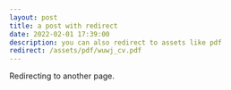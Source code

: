 ```yaml
---
layout: post
title: a post with redirect
date: 2022-02-01 17:39:00
description: you can also redirect to assets like pdf
redirect: /assets/pdf/wuwj_cv.pdf
---
```


Redirecting to another page.
